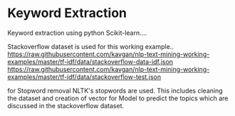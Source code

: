 # Keyword Extraction
Keyword extraction using python Scikit-learn....

Stackoverflow dataset is used for this working example..
https://raw.githubusercontent.com/kavgan/nlp-text-mining-working-examples/master/tf-idf/data/stackoverflow-data-idf.json
https://raw.githubusercontent.com/kavgan/nlp-text-mining-working-examples/master/tf-idf/data/stackoverflow-test.json

for Stopword removal NLTK's stopwords are used.
This includes cleaning the dataset and creation of vector for Model to predict the topics which are discussed in the stackoverflow dataset.

